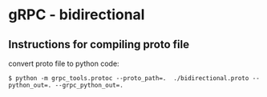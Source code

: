 # gRPC - bidirectional

## Instructions for compiling proto file

convert proto file to python code:

```
$ python -m grpc_tools.protoc --proto_path=.  ./bidirectional.proto --python_out=. --grpc_python_out=.
```
